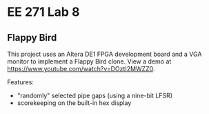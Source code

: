 # EE 271 Lab 8

## Flappy Bird

This project uses an Altera DE1 FPGA development board and a VGA monitor to implement a Flappy Bird clone. View a demo at https://www.youtube.com/watch?v=DOztI2MWZZ0.

Features:

* "randomly" selected pipe gaps (using a nine-bit LFSR)
* scorekeeping on the built-in hex display
